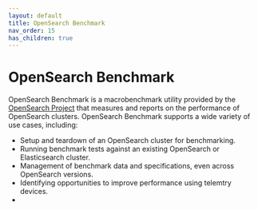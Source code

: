 ```yaml
---
layout: default
title: OpenSearch Benchmark
nav_order: 15
has_children: true
---
```


# OpenSearch Benchmark

OpenSearch Benchmark is a macrobenchmark utility provided by the [OpenSearch Project](https://github.com/opensearch-project) that measures and reports on the performance of OpenSearch clusters. OpenSearch Benchmark supports a wide variety of use cases, including:

- Setup and teardown of an OpenSearch cluster for benchmarking.
- Running benchmark tests against an existing OpenSearch or Elasticsearch cluster.
- Management of benchmark data and specifications, even across OpenSearch versions.
- Identifying opportunities to improve performance using telemtry devices.
- 